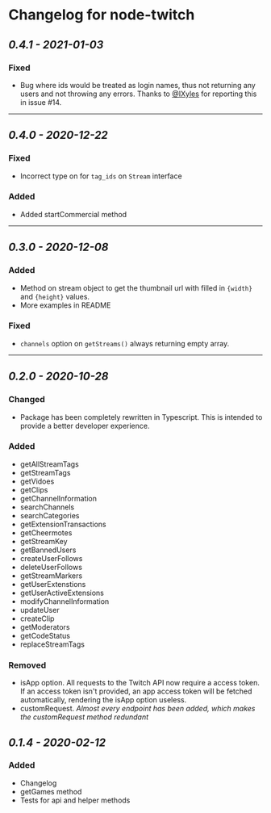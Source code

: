# Changelog for node-twitch

## *0.4.1 - 2021-01-03*

### Fixed
  - Bug where ids would be treated as login names, thus not returning any users and not throwing any errors. Thanks to [@IXyles](https://github.com/iXyles) for reporting this in issue #14.

---

## *0.4.0 - 2020-12-22*

### Fixed
  - Incorrect type on for `tag_ids` on `Stream` interface

### Added
  - Added startCommercial method

---

## *0.3.0 - 2020-12-08*

### Added
  - Method on stream object to get the thumbnail url with filled in `{width}` and `{height}` values.
  - More examples in README

### Fixed
  - `channels` option on `getStreams()` always returning empty array.

---

## *0.2.0 - 2020-10-28*

### Changed
  - Package has been completely rewritten in Typescript. This is intended to provide a better developer experience.

### Added
  - getAllStreamTags
  - getStreamTags
  - getVidoes
  - getClips
  - getChannelInformation
  - searchChannels
  - searchCategories
  - getExtensionTransactions
  - getCheermotes
  - getStreamKey
  - getBannedUsers
  - createUserFollows
  - deleteUserFollows
  - getStreamMarkers
  - getUserExtenstions
  - getUserActiveExtensions
  - modifyChannelInformation
  - updateUser
  - createClip
  - getModerators
  - getCodeStatus
  - replaceStreamTags

### Removed
  - isApp option. All requests to the Twitch API now require a access token. If an access token isn't provided, an app access token will be fetched automatically, rendering the isApp option useless.
  - customRequest. *Almost every endpoint has been added, which makes the customRequest method redundant*

## *0.1.4 - 2020-02-12*

### Added
 - Changelog
 - getGames method
 - Tests for api and helper methods